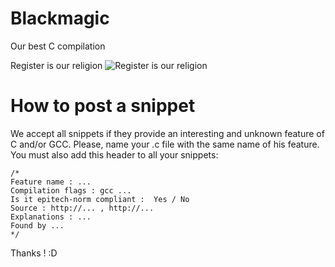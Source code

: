 # Blackmagic
Our best C compilation

Register is our religion
![Register is our religion](http://www.nationalwillsafe.co.uk/wp-content/uploads/2015/03/Register.jpg)

# How to post a snippet

We accept all snippets if they provide an interesting and unknown feature of C and/or GCC.
Please, name your .c file with the same name of his feature.
You must also add this header to all your snippets: 

```
/*
Feature name : ...
Compilation flags : gcc ...
Is it epitech-norm compliant :  Yes / No
Source : http://... , http://...
Explanations : ...
Found by ...
*/
```

Thanks ! :D
